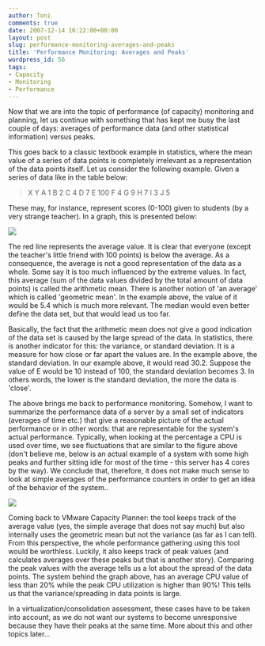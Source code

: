 ```yaml
---
author: Toni
comments: true
date: 2007-12-14 16:22:00+00:00
layout: post
slug: performance-monitoring-averages-and-peaks
title: 'Performance Monitoring: Averages and Peaks'
wordpress_id: 56
tags:
- Capacity
- Monitoring
- Performance
---
```


Now that we are into the topic of performance (of capacity) monitoring and planning, let us continue with something that has kept me busy the last couple of days: averages of performance data (and other statistical information) versus peaks.  
  
This goes back to a classic textbook example in statistics, where the mean value of a series of data points is completely irrelevant as a representation of the data points itself. Let us consider the following example.  Given a series of data like in the table below:  


<blockquote>  
  X     Y  
  A     1  
  B     2  
  C     4  
  D     7  
  E     100  
  F     4  
  G     9  
  H     7  
  I     3  
  J     5  
</blockquote>

  
These may, for instance, represent scores (0-100) given to students (by a very strange teacher).  In a graph, this is presented below:  
  
[![](http://bp1.blogger.com/_BQpPXr1uJkU/R2KgD3gKdLI/AAAAAAAABXk/m_ET5w6qC1w/s320/Table-data.jpg)](http://bp1.blogger.com/_BQpPXr1uJkU/R2KgD3gKdLI/AAAAAAAABXk/m_ET5w6qC1w/s1600-h/Table-data.jpg)  
  
The red line represents the average value. It is clear that everyone (except the teacher's little friend with 100 points) is below the average. As a consequence, the average is not a good representation of the data as a whole. Some say it is too much influenced by the extreme values. In fact, this average (sum of the data values divided by the total amount of data points) is called the arithmetic mean. There is another notion of 'an average' which is called 'geometric mean'. In the example above, the value of it would be 5.4 which is much more relevant. The median would even better define the data set, but that would lead us too far.  
  
Basically, the fact that the arithmetic mean does not give a good indication of the data set is caused by the large spread of the data. In statistics, there is another indicator for this: the variance, or standard deviation. It is a measure for how close or far apart the values are.  In the example above, the standard deviation. In our example above, it would read 30.2. Suppose the value of E would be 10 instead of 100, the standard deviation becomes 3. In others words, the lower is the standard deviation, the more the data is 'close'.  
  
The above brings me back to performance monitoring. Somehow, I want to summarize the performance data of a server by a small set of indicators (averages of time etc.) that give a reasonable picture of the actual performance or in other words: that are representable for the system's actual performance. Typically, when looking at the percentage a CPU is used over time, we see fluctuations that are similar to the figure above (don't believe me, below is an actual example of a system with some high peaks and further sitting idle for most of the time - this server has 4 cores by the way). We conclude that, therefore, it does not make much sense to look at simple averages of the performance counters in order to get an idea of the behavior of the system..  
  
[![](http://bp1.blogger.com/_BQpPXr1uJkU/R2KgS3gKdMI/AAAAAAAABXs/tnoBw8RDtlA/s320/CPU-fluctuations.jpg)](http://bp1.blogger.com/_BQpPXr1uJkU/R2KgS3gKdMI/AAAAAAAABXs/tnoBw8RDtlA/s1600-h/CPU-fluctuations.jpg)  
  
Coming back to VMware Capacity Planner: the tool keeps track of the average value (yes, the simple average that does not say much) but also internally uses the geometric mean but not the variance (as far as I can tell). From this perspective, the whole performance gathering using this tool would be worthless. Luckily, it also keeps track of peak values (and calculates averages over these peaks but that is another story). Comparing the peak values with the average tells us a lot about the spread of the data points. The system behind the graph above, has an average CPU value of less than 20% while the peak CPU utilization is higher than 90%! This tells us that the variance/spreading in data points is large.  
  
In a virtualization/consolidation assessment, these cases have to be taken into account, as we do not want our systems to become unresponsive because they have their peaks at the same time. More about this and other topics later...
